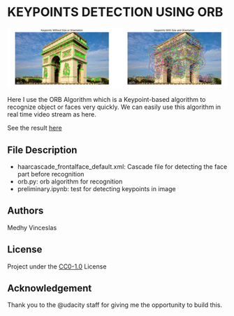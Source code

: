 # KEYPOINTS DETECTION USING ORB

<img src="adt_kypts.jpg">

Here I use the ORB Algorithm which is a Keypoint-based algorithm to recognize object or faces very quickly. 
We can easily use this algorithm in real time video stream as here.

See the result <a href="https://www.instagram.com/p/BvjrjKhIUgL/">here</a>

## File Description
- haarcascade_frontalface_default.xml: Cascade file for detecting the face part before recognition 
- orb.py: orb algorithm for recognition
- preliminary.ipynb: test for detecting keypoints in image

## Authors
Medhy Vinceslas

## License
Project under the <a href='https://choosealicense.com/licenses/cc0-1.0/'>CC0-1.0</a> License

## Acknowledgement
Thank you to the @udacity staff for giving me the opportunity to build this.

